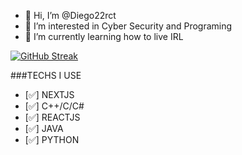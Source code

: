 - 👋 Hi, I’m @Diego22rct
- 👀 I’m interested in Cyber Security and Programing
- 🌱 I’m currently learning how to live IRL 

[![GitHub Streak](https://github-readme-streak-stats.herokuapp.com?user=Diego22rct&theme=highcontrast&hide_border=true)](https://git.io/streak-stats)

###TECHS I USE
- [✅] NEXTJS
- [✅] C++/C/C#
- [✅] REACTJS
- [✅] JAVA
- [✅] PYTHON


<!---
Diego22rct/Diego22rct is a ✨ special ✨ repository because its `README.md` (this file) appears on your GitHub profile.
You can click the Preview link to take a look at your changes.
--->
